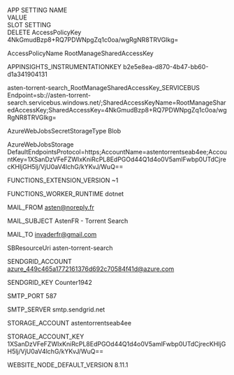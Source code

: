 
APP SETTING NAME	
VALUE	
SLOT SETTING	
DELETE
AccessPolicyKey
4NkGmudBzp8+RQ7PDWNpgZq1c0oa/wgRgNR8TRVGIkg=
 	
AccessPolicyName
RootManageSharedAccessKey
 	
APPINSIGHTS_INSTRUMENTATIONKEY
b2e5e8ea-d870-4b47-bb60-d1a341904131
 	
asten-torrent-search_RootManageSharedAccessKey_SERVICEBUS
Endpoint=sb://asten-torrent-search.servicebus.windows.net/;SharedAccessKeyName=RootManageSharedAccessKey;SharedAccessKey=4NkGmudBzp8+RQ7PDWNpgZq1c0oa/wgRgNR8TRVGIkg=
 	
AzureWebJobsSecretStorageType
Blob
 	
AzureWebJobsStorage
DefaultEndpointsProtocol=https;AccountName=astentorrentseab4ee;AccountKey=1XSanDzVFeFZWIxKniRcPL8EdPGOd44Q1d4o0V5amlFwbp0UTdCjrecKHIjGH5lj/VjU0aV4lchG/kYKvJ/WuQ==
 	
FUNCTIONS_EXTENSION_VERSION
~1
 	
FUNCTIONS_WORKER_RUNTIME
dotnet
 	
MAIL_FROM
asten@noreply.fr
 	
MAIL_SUBJECT
AstenFR - Torrent Search
 	
MAIL_TO
invaderfr@gmail.com
 	
SBResourceUri
asten-torrent-search
 	
SENDGRID_ACCOUNT
azure_449c465a1772161376d692c70584f41d@azure.com
 	
SENDGRID_KEY
Counter1942
 	
SMTP_PORT
587
 	
SMTP_SERVER
smtp.sendgrid.net
 	
STORAGE_ACCOUNT
astentorrentseab4ee
 	
STORAGE_ACCOUNT_KEY
1XSanDzVFeFZWIxKniRcPL8EdPGOd44Q1d4o0V5amlFwbp0UTdCjrecKHIjGH5lj/VjU0aV4lchG/kYKvJ/WuQ==
 	
WEBSITE_NODE_DEFAULT_VERSION
8.11.1